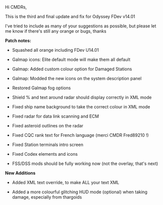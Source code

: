 Hi CMDRs,

This is the third and final update and fix for Odyssey FDev v14.01

I've tried to include as many of your suggestions as possible, but please let me know if there's still any orange or bugs, thanks


__Patch notes:__

- Squashed all orange including FDev U14.01

- Galmap icons: Elite default mode will make them all default

- Galmap: Added custom colour option for Damaged Stations

- Galmap: Modded the new icons on the system description panel

- Restored Galmap fog options

- Shield % and text around radar should display correctly in XML mode

- Fixed ship name background to take the correct colour in XML mode

- Fixed radar for data link scanning and ECM

- Fixed asteroid outlines on the radar

- Fixed CQC rank text for French language (merci CMDR Fred89210 !)

- Fixed Station terminals intro screen

- Fixed Codex elements and icons

- FSS/DSS mods should be fully working now (not the overlay, that's next)

**New Additions**


- Added XML text override, to make ALL your text XML

- Added a more colourful glitching HUD mode (optional) when taking damage, especially from thargoids
